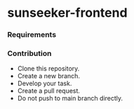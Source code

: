 # sunseeker-frontend

### Requirements

### Contribution

- Clone this repository.
- Create a new branch.
- Develop your task.
- Create a pull request.
- Do not push to main branch directly.
